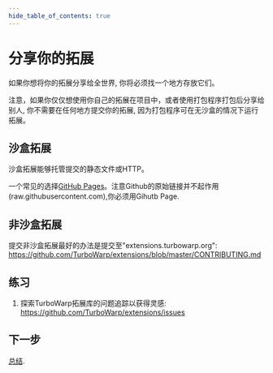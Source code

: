 ```yaml
---
hide_table_of_contents: true
---
```


# 分享你的拓展

如果你想将你的拓展分享给全世界, 你将必须找一个地方存放它们。

注意，如果你仅仅想使用你自己的拓展在项目中，或者使用打包程序打包后分享给别人, 你不需要在任何地方提交你的拓展, 因为打包程序可在无沙盒的情况下运行拓展。

## 沙盒拓展

沙盒拓展能够托管提交的静态文件或HTTP。

一个常见的选择[GitHub Pages](https://pages.github.com/)。注意Github的原始链接并不起作用(raw.githubusercontent.com),你必须用Gihutb Page.

## 非沙盒拓展

提交非沙盒拓展最好的办法是提交至"extensions.turbowarp.org": https://github.com/TurboWarp/extensions/blob/master/CONTRIBUTING.md

## 练习

1. 探索TurboWarp拓展库的问题追踪以获得灵感: https://github.com/TurboWarp/extensions/issues

## 下一步

[总结](./wrapping-up).
